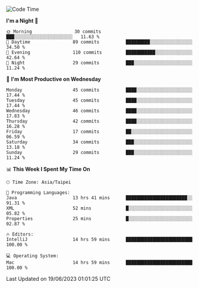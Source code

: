 <!--START_SECTION:waka-->
![Code Time](http://img.shields.io/badge/Code%20Time-152%20hrs%2052%20mins-blue)

**I'm a Night 🦉** 

```text
🌞 Morning                30 commits          ███░░░░░░░░░░░░░░░░░░░░░░   11.63 % 
🌆 Daytime                89 commits          █████████░░░░░░░░░░░░░░░░   34.50 % 
🌃 Evening                110 commits         ███████████░░░░░░░░░░░░░░   42.64 % 
🌙 Night                  29 commits          ███░░░░░░░░░░░░░░░░░░░░░░   11.24 % 
```
📅 **I'm Most Productive on Wednesday** 

```text
Monday                   45 commits          ████░░░░░░░░░░░░░░░░░░░░░   17.44 % 
Tuesday                  45 commits          ████░░░░░░░░░░░░░░░░░░░░░   17.44 % 
Wednesday                46 commits          ████░░░░░░░░░░░░░░░░░░░░░   17.83 % 
Thursday                 42 commits          ████░░░░░░░░░░░░░░░░░░░░░   16.28 % 
Friday                   17 commits          ██░░░░░░░░░░░░░░░░░░░░░░░   06.59 % 
Saturday                 34 commits          ███░░░░░░░░░░░░░░░░░░░░░░   13.18 % 
Sunday                   29 commits          ███░░░░░░░░░░░░░░░░░░░░░░   11.24 % 
```


📊 **This Week I Spent My Time On** 

```text
🕑︎ Time Zone: Asia/Taipei

💬 Programming Languages: 
Java                     13 hrs 41 mins      ███████████████████████░░   91.31 % 
XML                      52 mins             █░░░░░░░░░░░░░░░░░░░░░░░░   05.82 % 
Properties               25 mins             █░░░░░░░░░░░░░░░░░░░░░░░░   02.87 % 

🔥 Editors: 
IntelliJ                 14 hrs 59 mins      █████████████████████████   100.00 % 

💻 Operating System: 
Mac                      14 hrs 59 mins      █████████████████████████   100.00 % 
```


 Last Updated on 19/06/2023 01:01:25 UTC
<!--END_SECTION:waka-->
